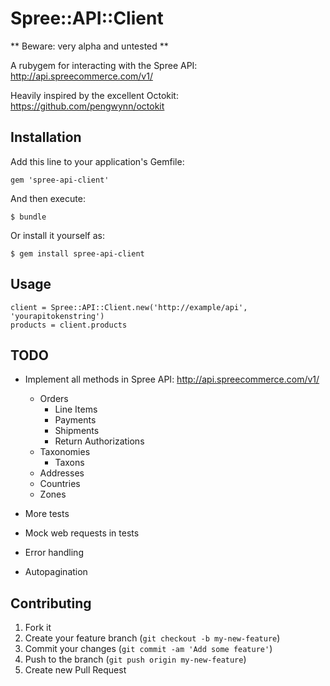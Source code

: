 # Spree::API::Client

** Beware: very alpha and untested **

A rubygem for interacting with the Spree API: http://api.spreecommerce.com/v1/

Heavily inspired by the excellent Octokit: https://github.com/pengwynn/octokit

## Installation

Add this line to your application's Gemfile:

    gem 'spree-api-client'

And then execute:

    $ bundle

Or install it yourself as:

    $ gem install spree-api-client

## Usage

    client = Spree::API::Client.new('http://example/api', 'yourapitokenstring')
    products = client.products

## TODO

* Implement all methods in Spree API: http://api.spreecommerce.com/v1/
  * Orders
    * Line Items
    * Payments
    * Shipments
    * Return Authorizations
  * Taxonomies
    * Taxons
  * Addresses
  * Countries
  * Zones

* More tests
* Mock web requests in tests
* Error handling
* Autopagination

## Contributing

1. Fork it
2. Create your feature branch (`git checkout -b my-new-feature`)
3. Commit your changes (`git commit -am 'Add some feature'`)
4. Push to the branch (`git push origin my-new-feature`)
5. Create new Pull Request
